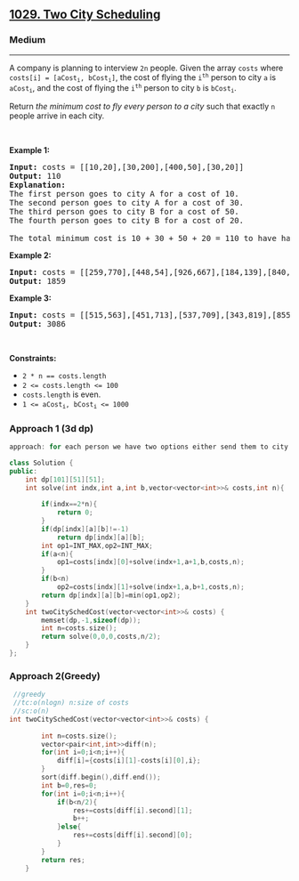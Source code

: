 <h2><a href="https://leetcode.com/problems/two-city-scheduling/">1029. Two City Scheduling</a></h2><h3>Medium</h3><hr><div><p>A company is planning to interview <code>2n</code> people. Given the array <code>costs</code> where <code>costs[i] = [aCost<sub>i</sub>, bCost<sub>i</sub>]</code>,&nbsp;the cost of flying the <code>i<sup>th</sup></code> person to city <code>a</code> is <code>aCost<sub>i</sub></code>, and the cost of flying the <code>i<sup>th</sup></code> person to city <code>b</code> is <code>bCost<sub>i</sub></code>.</p>

<p>Return <em>the minimum cost to fly every person to a city</em> such that exactly <code>n</code> people arrive in each city.</p>

<p>&nbsp;</p>
<p><strong>Example 1:</strong></p>

<pre><strong>Input:</strong> costs = [[10,20],[30,200],[400,50],[30,20]]
<strong>Output:</strong> 110
<strong>Explanation: </strong>
The first person goes to city A for a cost of 10.
The second person goes to city A for a cost of 30.
The third person goes to city B for a cost of 50.
The fourth person goes to city B for a cost of 20.

The total minimum cost is 10 + 30 + 50 + 20 = 110 to have half the people interviewing in each city.
</pre>

<p><strong>Example 2:</strong></p>

<pre><strong>Input:</strong> costs = [[259,770],[448,54],[926,667],[184,139],[840,118],[577,469]]
<strong>Output:</strong> 1859
</pre>

<p><strong>Example 3:</strong></p>

<pre><strong>Input:</strong> costs = [[515,563],[451,713],[537,709],[343,819],[855,779],[457,60],[650,359],[631,42]]
<strong>Output:</strong> 3086
</pre>

<p>&nbsp;</p>
<p><strong>Constraints:</strong></p>

<ul>
	<li><code>2 * n == costs.length</code></li>
	<li><code>2 &lt;= costs.length &lt;= 100</code></li>
	<li><code>costs.length</code> is even.</li>
	<li><code>1 &lt;= aCost<sub>i</sub>, bCost<sub>i</sub> &lt;= 1000</code></li>
</ul>
</div>



### Approach 1 (3d dp)
``` cpp
approach: for each person we have two options either send them to city a or city b. if a ==n then we will only take b and vice versa 

class Solution {
public:
    int dp[101][51][51];
    int solve(int indx,int a,int b,vector<vector<int>>& costs,int n){
        
        if(indx==2*n){
            return 0;
        }
        if(dp[indx][a][b]!=-1)
            return dp[indx][a][b];
        int op1=INT_MAX,op2=INT_MAX;
        if(a<n){
            op1=costs[indx][0]+solve(indx+1,a+1,b,costs,n);
        }
        if(b<n)
            op2=costs[indx][1]+solve(indx+1,a,b+1,costs,n);
        return dp[indx][a][b]=min(op1,op2);
    }
    int twoCitySchedCost(vector<vector<int>>& costs) {
        memset(dp,-1,sizeof(dp));
        int n=costs.size();
        return solve(0,0,0,costs,n/2);
    }
};
```

### Approach 2(Greedy)
``` cpp
 //greedy
 //tc:o(nlogn) n:size of costs
 //sc:o(n)
int twoCitySchedCost(vector<vector<int>>& costs) {
       
        int n=costs.size();
        vector<pair<int,int>>diff(n);
        for(int i=0;i<n;i++){
            diff[i]={costs[i][1]-costs[i][0],i};
        }
        sort(diff.begin(),diff.end());
        int b=0,res=0;
        for(int i=0;i<n;i++){
            if(b<n/2){
                res+=costs[diff[i].second][1];
                b++;
            }else{
                res+=costs[diff[i].second][0];
            }
        }
        return res;
    }
```
